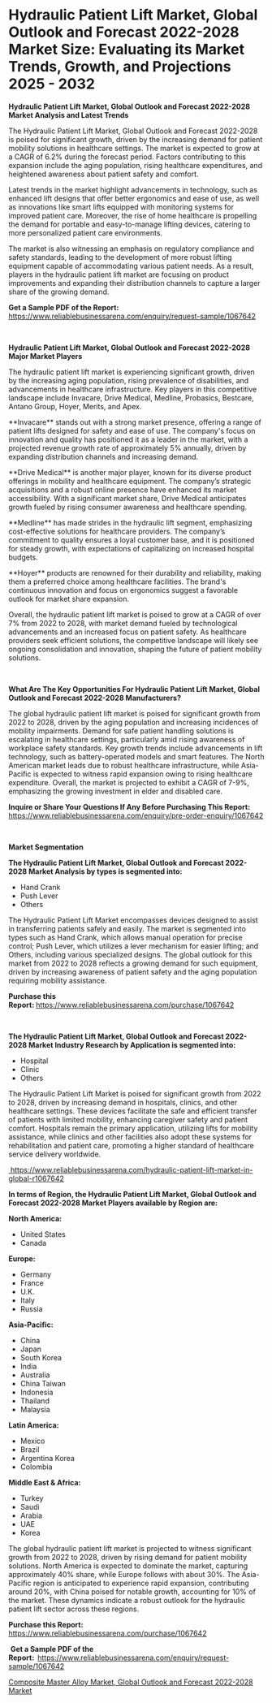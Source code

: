 <p><h1>Hydraulic Patient Lift Market, Global Outlook and Forecast 2022-2028 Market Size: Evaluating its Market Trends, Growth, and Projections 2025 - 2032</h1></p><p><strong>Hydraulic Patient Lift Market, Global Outlook and Forecast 2022-2028 Market Analysis and Latest Trends</strong></p>
<p><p>The Hydraulic Patient Lift Market, Global Outlook and Forecast 2022-2028 is poised for significant growth, driven by the increasing demand for patient mobility solutions in healthcare settings. The market is expected to grow at a CAGR of 6.2% during the forecast period. Factors contributing to this expansion include the aging population, rising healthcare expenditures, and heightened awareness about patient safety and comfort. </p><p>Latest trends in the market highlight advancements in technology, such as enhanced lift designs that offer better ergonomics and ease of use, as well as innovations like smart lifts equipped with monitoring systems for improved patient care. Moreover, the rise of home healthcare is propelling the demand for portable and easy-to-manage lifting devices, catering to more personalized patient care environments. </p><p>The market is also witnessing an emphasis on regulatory compliance and safety standards, leading to the development of more robust lifting equipment capable of accommodating various patient needs. As a result, players in the hydraulic patient lift market are focusing on product improvements and expanding their distribution channels to capture a larger share of the growing demand.</p></p>
<p><strong>Get a Sample PDF of the Report:&nbsp;</strong> <a href="https://www.reliablebusinessarena.com/enquiry/request-sample/1067642?utm_campaign=3168&utm_medium=2&utm_source=Github&utm_content=ia&utm_term=21032025&utm_id=hydraulic-patient-lift-market-global-outlook-and-forecast-2022-2028">https://www.reliablebusinessarena.com/enquiry/request-sample/1067642</a></p>
<p>&nbsp;</p>
<p><strong>Hydraulic Patient Lift Market, Global Outlook and Forecast 2022-2028 Major Market Players</strong></p>
<p><p>The hydraulic patient lift market is experiencing significant growth, driven by the increasing aging population, rising prevalence of disabilities, and advancements in healthcare infrastructure. Key players in this competitive landscape include Invacare, Drive Medical, Medline, Probasics, Bestcare, Antano Group, Hoyer, Merits, and Apex.</p><p>**Invacare** stands out with a strong market presence, offering a range of patient lifts designed for safety and ease of use. The company's focus on innovation and quality has positioned it as a leader in the market, with a projected revenue growth rate of approximately 5% annually, driven by expanding distribution channels and increasing demand.</p><p>**Drive Medical** is another major player, known for its diverse product offerings in mobility and healthcare equipment. The company’s strategic acquisitions and a robust online presence have enhanced its market accessibility. With a significant market share, Drive Medical anticipates growth fueled by rising consumer awareness and healthcare spending.</p><p>**Medline** has made strides in the hydraulic lift segment, emphasizing cost-effective solutions for healthcare providers. The company’s commitment to quality ensures a loyal customer base, and it is positioned for steady growth, with expectations of capitalizing on increased hospital budgets.</p><p>**Hoyer** products are renowned for their durability and reliability, making them a preferred choice among healthcare facilities. The brand's continuous innovation and focus on ergonomics suggest a favorable outlook for market share expansion.</p><p>Overall, the hydraulic patient lift market is poised to grow at a CAGR of over 7% from 2022 to 2028, with market demand fueled by technological advancements and an increased focus on patient safety. As healthcare providers seek efficient solutions, the competitive landscape will likely see ongoing consolidation and innovation, shaping the future of patient mobility solutions.</p></p>
<p>&nbsp;</p>
<p><strong>What Are The Key Opportunities For Hydraulic Patient Lift Market, Global Outlook and Forecast 2022-2028 Manufacturers?</strong></p>
<p><p>The global hydraulic patient lift market is poised for significant growth from 2022 to 2028, driven by the aging population and increasing incidences of mobility impairments. Demand for safe patient handling solutions is escalating in healthcare settings, particularly amid rising awareness of workplace safety standards. Key growth trends include advancements in lift technology, such as battery-operated models and smart features. The North American market leads due to robust healthcare infrastructure, while Asia-Pacific is expected to witness rapid expansion owing to rising healthcare expenditure. Overall, the market is projected to exhibit a CAGR of 7-9%, emphasizing the growing investment in elder and disabled care.</p></p>
<p><strong>Inquire or Share Your Questions If Any Before Purchasing This Report:</strong> <a href="https://www.reliablebusinessarena.com/enquiry/pre-order-enquiry/1067642?utm_campaign=3168&utm_medium=2&utm_source=Github&utm_content=ia&utm_term=21032025&utm_id=hydraulic-patient-lift-market-global-outlook-and-forecast-2022-2028">https://www.reliablebusinessarena.com/enquiry/pre-order-enquiry/1067642</a></p>
<p>&nbsp;</p>
<p><strong>Market Segmentation</strong></p>
<p><strong>The Hydraulic Patient Lift Market, Global Outlook and Forecast 2022-2028 Market Analysis by types is segmented into:</strong></p>
<p><ul><li>Hand Crank</li><li>Push Lever</li><li>Others</li></ul></p>
<p><p>The Hydraulic Patient Lift Market encompasses devices designed to assist in transferring patients safely and easily. The market is segmented into types such as Hand Crank, which allows manual operation for precise control; Push Lever, which utilizes a lever mechanism for easier lifting; and Others, including various specialized designs. The global outlook for this market from 2022 to 2028 reflects a growing demand for such equipment, driven by increasing awareness of patient safety and the aging population requiring mobility assistance.</p></p>
<p><strong>Purchase this Report:&nbsp;</strong><a href="https://www.reliablebusinessarena.com/purchase/1067642?utm_campaign=3168&utm_medium=2&utm_source=Github&utm_content=ia&utm_term=21032025&utm_id=hydraulic-patient-lift-market-global-outlook-and-forecast-2022-2028">https://www.reliablebusinessarena.com/purchase/1067642</a></p>
<p>&nbsp;</p>
<p><strong>The Hydraulic Patient Lift Market, Global Outlook and Forecast 2022-2028 Market Industry Research by Application is segmented into:</strong></p>
<p><ul><li>Hospital</li><li>Clinic</li><li>Others</li></ul></p>
<p><p>The Hydraulic Patient Lift Market is poised for significant growth from 2022 to 2028, driven by increasing demand in hospitals, clinics, and other healthcare settings. These devices facilitate the safe and efficient transfer of patients with limited mobility, enhancing caregiver safety and patient comfort. Hospitals remain the primary application, utilizing lifts for mobility assistance, while clinics and other facilities also adopt these systems for rehabilitation and patient care, promoting a higher standard of healthcare service delivery worldwide.</p></p>
<p><a href="https://www.reliablebusinessarena.com/hydraulic-patient-lift-market-in-global-r1067642?utm_campaign=3168&utm_medium=2&utm_source=Github&utm_content=ia&utm_term=21032025&utm_id=hydraulic-patient-lift-market-global-outlook-and-forecast-2022-2028">&nbsp;https://www.reliablebusinessarena.com/hydraulic-patient-lift-market-in-global-r1067642</a></p>
<p><strong>In terms of Region, the Hydraulic Patient Lift Market, Global Outlook and Forecast 2022-2028 Market Players available by Region are:</strong></p>
<p>
    <p> <strong> North America: </strong>
        <ul>
            <li>United States</li>
            <li>Canada</li>
        </ul>
        </p> 
    <p> <strong> Europe: </strong>
        <ul>
            <li>Germany</li>
            <li>France</li>
            <li>U.K.</li>
            <li>Italy</li>
            <li>Russia</li>
        </ul>
        </p> 
    <p> <strong> Asia-Pacific: </strong>
        <ul>
            <li>China</li>
            <li>Japan</li>
            <li>South Korea</li>
            <li>India</li>
            <li>Australia</li>
            <li>China Taiwan</li>
            <li>Indonesia</li>
            <li>Thailand</li>
            <li>Malaysia</li>
        </ul>
        </p> 
    <p> <strong> Latin America: </strong>
        <ul>
            <li>Mexico</li>
            <li>Brazil</li>
            <li>Argentina Korea</li>
            <li>Colombia</li>
        </ul>
        </p> 
    <p> <strong> Middle East & Africa: </strong>
        <ul>
            <li>Turkey</li>
            <li>Saudi</li>
            <li>Arabia</li>
            <li>UAE</li>
            <li>Korea</li>
        </ul>
    </p>
    </p>
<p><p>The global hydraulic patient lift market is projected to witness significant growth from 2022 to 2028, driven by rising demand for patient mobility solutions. North America is expected to dominate the market, capturing approximately 40% share, while Europe follows with about 30%. The Asia-Pacific region is anticipated to experience rapid expansion, contributing around 20%, with China poised for notable growth, accounting for 10% of the market. These dynamics indicate a robust outlook for the hydraulic patient lift sector across these regions.</p></p>
<p><strong>Purchase this Report: </strong><a href="https://www.reliablebusinessarena.com/purchase/1067642?utm_campaign=3168&utm_medium=2&utm_source=Github&utm_content=ia&utm_term=21032025&utm_id=hydraulic-patient-lift-market-global-outlook-and-forecast-2022-2028">https://www.reliablebusinessarena.com/purchase/1067642</a></p>
<p>&nbsp;<strong>Get a Sample PDF of the Report:&nbsp;&nbsp;</strong><a href="https://www.reliablebusinessarena.com/enquiry/request-sample/1067642?utm_campaign=3168&utm_medium=2&utm_source=Github&utm_content=ia&utm_term=21032025&utm_id=hydraulic-patient-lift-market-global-outlook-and-forecast-2022-2028">https://www.reliablebusinessarena.com/enquiry/request-sample/1067642</a></p>
<p><strong></strong></p>
<p><p><a href="https://github.com/zupankocka/Market-Research-Report-List-1/blob/main/composite-master-alloy-market-global-outlook-and-forecast-2022-2028-market.md?utm_campaign=3168&utm_medium=2&utm_source=Github&utm_content=ia&utm_term=21032025&utm_id=hydraulic-patient-lift-market-global-outlook-and-forecast-2022-2028">Composite Master Alloy Market, Global Outlook and Forecast 2022-2028 Market</a></p></p>